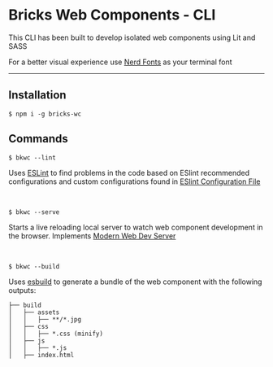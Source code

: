 # Bricks Web Components - CLI

This CLI has been built to develop isolated web components using Lit and SASS

For a better visual experience use [Nerd Fonts](https://www.nerdfonts.com/) as your terminal font

---

## Installation

```console
$ npm i -g bricks-wc
```

## Commands

```console
$ bkwc --lint
```

Uses [ESLint](https://eslint.org/) to find problems in the code based on ESlint recommended configurations and custom configurations found in [ESlint Configuration File](/eslint.config.js)

<br>

```console
$ bkwc --serve
```

Starts a live reloading local server to watch web component development in the browser. Implements [Modern Web Dev Server](https://modern-web.dev/docs/dev-server/node-api/)

<br>

```console
$ bkwc --build
```

Uses [esbuild](https://esbuild.github.io/) to generate a bundle of the web component with the following outputs:

```
├── build
│   ├── assets
│   │   ├── **/*.jpg
│   ├── css
│   │   ├── *.css (minify)
│   ├── js
│   │   ├── *.js
│   ├── index.html
```

<br>
